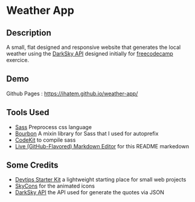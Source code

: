 # Weather App 

## Description

A small, flat designed and responsive website that generates the local weather using the [DarkSky API](https://darksky.net/dev/) designed initially for [freecodecamp](https://www.freecodecamp.com/) exercice.


## Demo

Github Pages : https://ihatem.github.io/weather-app/


## Tools Used

 * [Sass](http://sass-lang.com/) Preprocess css language
 * [Bourbon](http://bourbon.io) A mixin library for Sass that I used for autoprefix
 * [CodeKit](https://codekitapp.com) to compile sass
 * [Live (GitHub-Flavored) Markdown Editor](https://github.com/jbt/markdown-editor) for this README markedown
 
 
## Some Credits

* [Devtips Starter Kit](https://github.com/DevTips/DevTips-Starter-Kit) a lightweight starting place for small web projects
* [SkyCons](https://github.com/darkskyapp/skycons) for the animated icons
* [DarkSky API](https://darksky.net/dev) the API used for generate the quotes via JSON

